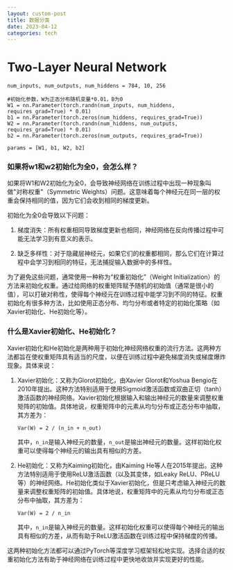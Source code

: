 ```yaml
---
layout: custom-post
title: 数据分类
date: 2023-04-12
categories: tech
---
```


# Two-Layer Neural Network

```
num_inputs, num_outputs, num_hiddens = 784, 10, 256

#初始化参数，W为正态分布随机变量*0.01，B为0
W1 = nn.Parameter(torch.randn(num_inputs, num_hiddens, requires_grad=True) * 0.01)
b1 = nn.Parameter(torch.zeros(num_hiddens, requires_grad=True))
W2 = nn.Parameter(torch.randn(num_hiddens, num_outputs, requires_grad=True) * 0.01)
b2 = nn.Parameter(torch.zeros(num_outputs, requires_grad=True))

params = [W1, b1, W2, b2]
```

### 如果将w1和w2初始化为全0，会怎么样？

如果将W1和W2初始化为全0，会导致神经网络在训练过程中出现一种现象叫做"对称权重"（Symmetric Weights）问题。这意味着每个神经元在同一层的权重会保持相同的值，因为它们会收到相同的梯度更新。

初始化为全0会导致以下问题：

1. 梯度消失：所有权重相同导致梯度更新也相同，神经网络在反向传播过程中可能无法学习到有意义的表示。

2. 缺乏多样性：对于隐藏层神经元，如果它们的权重都相同，那么它们在计算过程中会学习到相同的特征，无法捕捉输入数据中的多样性。

为了避免这些问题，通常使用一种称为“权重初始化”（Weight Initialization）的方法来初始化权重。通过给网络的权重矩阵赋予随机的初始值（通常是很小的值），可以打破对称性，使得每个神经元在训练过程中能学习到不同的特征。权重初始化有很多种方法，比如使用正态分布、均匀分布或者特定的初始化策略（如Xavier初始化、He初始化等）。

### 什么是Xavier初始化、He初始化？

Xavier初始化和He初始化是两种用于初始化神经网络权重的流行方法。这两种方法都旨在使权重矩阵具有适当的尺度，以便在训练过程中避免梯度消失或梯度爆炸现象。具体来说：

1. Xavier初始化：又称为Glorot初始化，由Xavier Glorot和Yoshua Bengio在2010年提出。这种方法特别适用于使用Sigmoid激活函数或双曲正切（tanh）激活函数的神经网络。Xavier初始化根据输入和输出神经元的数量来调整权重矩阵的初始值。具体地说，权重矩阵中的元素从均匀分布或正态分布中抽取，其方差为：

   ```
   Var(W) = 2 / (n_in + n_out)
   ```

   其中，`n_in`是输入神经元的数量，`n_out`是输出神经元的数量。这样初始化权重可以使得每个神经元的输出具有相似的方差。

2. He初始化：又称为Kaiming初始化，由Kaiming He等人在2015年提出。这种方法特别适用于使用ReLU激活函数（以及其变体，如Leaky ReLU、PReLU等）的神经网络。He初始化类似于Xavier初始化，但是只考虑输入神经元的数量来调整权重矩阵的初始值。具体地说，权重矩阵中的元素从均匀分布或正态分布中抽取，其方差为：

   ```
   Var(W) = 2 / n_in
   ```

   其中，`n_in`是输入神经元的数量。这样初始化权重可以使得每个神经元的输出具有相似的方差，从而有助于ReLU激活函数在训练过程中保持梯度的传播。

这两种初始化方法都可以通过PyTorch等深度学习框架轻松地实现。选择合适的权重初始化方法有助于神经网络在训练过程中更快地收敛并实现更好的性能。
